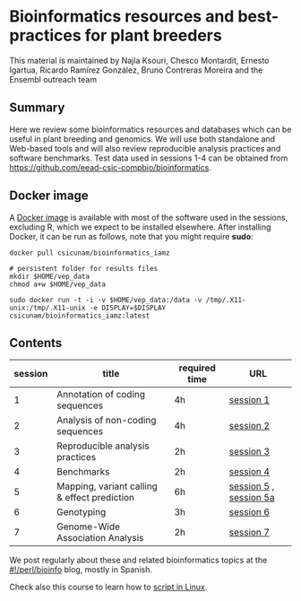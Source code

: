 # Bioinformatics resources and best-practices for plant breeders

This material is maintained by Najla Ksouri, Chesco Montardit, Ernesto Igartua, Ricardo Ramírez González, Bruno Contreras Moreira 
and the Ensembl outreach team

##  Summary

Here we review some bioinformatics resources and databases which can be useful in plant breeding and genomics. 
We will use both standalone and Web-based tools and will also review reproducible analysis practices and software benchmarks.
Test data used in sessions 1-4 can be obtained from <https://github.com/eead-csic-compbio/bioinformatics>.

## Docker image

A [Docker image](https://hub.docker.com/r/csicunam/bioinformatics_iamz) 
is available with most of the software used in the sessions, excluding R,
which we expect to be installed elsewhere.
After installing Docker, it can be run as follows, note that you might require **sudo**:

    docker pull csicunam/bioinformatics_iamz

    # persistent folder for results files
    mkdir $HOME/vep_data 
    chmod a+w $HOME/vep_data

    sudo docker run -t -i -v $HOME/vep_data:/data -v /tmp/.X11-unix:/tmp/.X11-unix -e DISPLAY=$DISPLAY csicunam/bioinformatics_iamz:latest



## Contents

|session|title|required time|URL|
|-------|-----|-------------|---|
|1|Annotation of coding sequences|4h|[session 1](./session1.html)|
|2|Analysis of non-coding sequences|4h|[session 2](./session2.html)|
|3|Reproducible analysis practices|2h|[session 3](./session3.html)|
|4|Benchmarks|2h|[session 4](./session4.html)|
|5|Mapping, variant calling & effect prediction|6h|[session 5](./session5.html) , [session 5a](./session5a.html)|
|6|Genotyping|3h|[session 6](./session6.html)|
|7|Genome-Wide Association Analysis|2h|[session 7](./session7.html)| 



We post regularly about these and related bioinformatics topics at the [#!/perl/bioinfo](https://bioinfoperl.blogspot.com) blog, mostly in Spanish.

Check also this course to learn how to [script in Linux](https://github.com/eead-csic-compbio/scripting_linux_shell).

